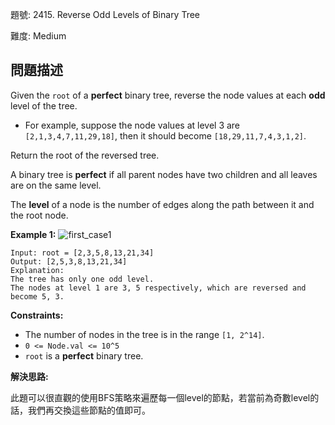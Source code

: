 題號: 2415. Reverse Odd Levels of Binary Tree

難度: Medium

## 問題描述
Given the `root` of a **perfect** binary tree, reverse the node values at each **odd** level of the tree.

- For example, suppose the node values at level 3 are `[2,1,3,4,7,11,29,18]`, then it should become `[18,29,11,7,4,3,1,2]`.

Return the root of the reversed tree.

A binary tree is **perfect** if all parent nodes have two children and all leaves are on the same level.

The **level** of a node is the number of edges along the path between it and the root node.

**Example 1:**
![first_case1](https://hackmd.io/_uploads/SJUeh-g9ge.png)
```
Input: root = [2,3,5,8,13,21,34]
Output: [2,5,3,8,13,21,34]
Explanation: 
The tree has only one odd level.
The nodes at level 1 are 3, 5 respectively, which are reversed and become 5, 3.
```

**Constraints:**

- The number of nodes in the tree is in the range `[1, 2^14]`.
- `0 <= Node.val <= 10^5`
- `root` is a **perfect** binary tree.

**解決思路:**

此題可以很直觀的使用BFS策略來遍歷每一個level的節點，若當前為奇數level的話，我們再交換這些節點的值即可。